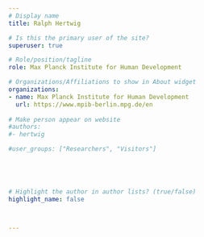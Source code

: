 ```yaml
---
# Display name
title: Ralph Hertwig

# Is this the primary user of the site?
superuser: true

# Role/position/tagline
role: Max Planck Institute for Human Development

# Organizations/Affiliations to show in About widget
organizations:
- name: Max Planck Institute for Human Development
  url: https://www.mpib-berlin.mpg.de/en
  
# Make person appear on website
#authors:
#- hertwig

#user_groups: ["Researchers", "Visitors"]





# Highlight the author in author lists? (true/false)
highlight_name: false



---
```


